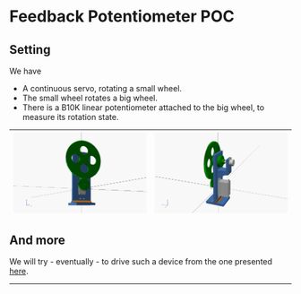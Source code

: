 # Feedback Potentiometer POC

## Setting

We have
- A continuous servo, rotating a small wheel.
- The small wheel rotates a big wheel.
- There is a B10K linear potentiometer attached to the big wheel, to measure its rotation state.


 | ![01](./images/01.png) | ![02](./images/02.png) |
 |:----------------------:|:----------------------:|

## And more

We will try - eventually - to drive such a device from the one presented [here](https://github.com/OlivierLD/raspberry-coffee/blob/master/ADC-benchmark/LINEAR_POTS.md).

---
